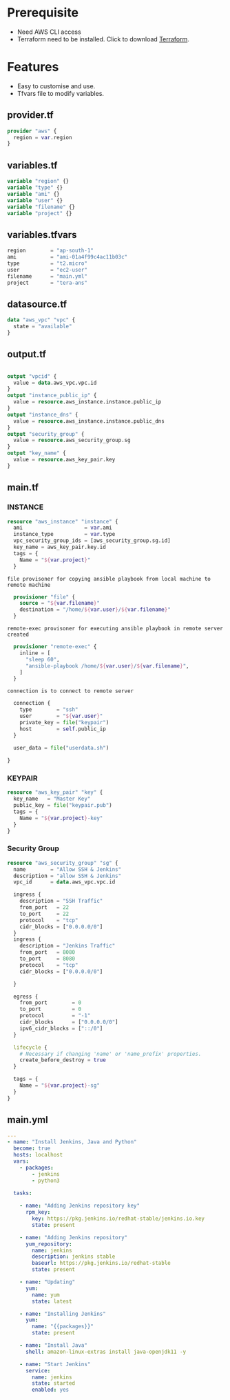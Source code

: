 # Prerequisite

* Need AWS CLI access
* Terraform need to be installed. Click to download [Terraform](https://www.terraform.io/downloads "Terraform").

# Features

* Easy to customise and use.
* Tfvars file to modify variables.

## provider.tf
```terraform
provider "aws" {
  region = var.region
}
```
## variables.tf
```terraform
variable "region" {}
variable "type" {}
variable "ami" {}
variable "user" {}
variable "filename" {}  
variable "project" {}
```
## variables.tfvars
```terraform
region        = "ap-south-1"
ami           = "ami-01a4f99c4ac11b03c"
type          = "t2.micro"
user          = "ec2-user"
filename      = "main.yml"
project       = "tera-ans"
```
## datasource.tf
```terraform
data "aws_vpc" "vpc" {
  state = "available"
}
```
## output.tf
```terraform

output "vpcid" {
  value = data.aws_vpc.vpc.id
}
output "instance_public_ip" {
  value = resource.aws_instance.instance.public_ip
}
output "instance_dns" {
  value = resource.aws_instance.instance.public_dns
}
output "security_group" {
  value = resource.aws_security_group.sg
}
output "key_name" {
  value = resource.aws_key_pair.key
}
```
## main.tf

### INSTANCE
```terraform
resource "aws_instance" "instance" {
  ami                    = var.ami
  instance_type          = var.type
  vpc_security_group_ids = [aws_security_group.sg.id]
  key_name = aws_key_pair.key.id
  tags = {
    Name = "${var.project}"
  }
```
`file provisoner for copying ansible playbook from local machine to remote machine`
```terraform
  provisioner "file" {
    source = "${var.filename}"
    destination = "/home/${var.user}/${var.filename}"
  }
```
  `remote-exec provisoner for executing ansible playbook in remote server created`
```terraform
  provisioner "remote-exec" {
    inline = [
      "sleep 60",
      "ansible-playbook /home/${var.user}/${var.filename}",
    ]
  }
```
`connection is to connect to remote server`
```terraform
  connection {
    type        = "ssh"
    user        = "${var.user}"
    private_key = file("keypair")
    host        = self.public_ip
  }

  user_data = file("userdata.sh")
  
}
```
### KEYPAIR
```terraform
resource "aws_key_pair" "key" {
  key_name   = "Master Key"
  public_key = file("keypair.pub")
  tags = {
    Name = "${var.project}-key"
  }
}
```
### Security Group
```terraform
resource "aws_security_group" "sg" {
  name        = "Allow SSH & Jenkins"
  description = "allow SSH & Jenkins"
  vpc_id      = data.aws_vpc.vpc.id

  ingress {
    description = "SSH Traffic"
    from_port   = 22
    to_port     = 22
    protocol    = "tcp"
    cidr_blocks = ["0.0.0.0/0"]
  }
  ingress {
    description = "Jenkins Traffic"
    from_port   = 8080
    to_port     = 8080
    protocol    = "tcp"
    cidr_blocks = ["0.0.0.0/0"]

  }

  egress {
    from_port        = 0
    to_port          = 0
    protocol         = "-1"
    cidr_blocks      = ["0.0.0.0/0"]
    ipv6_cidr_blocks = ["::/0"]
  }

  lifecycle {
    # Necessary if changing 'name' or 'name_prefix' properties.
    create_before_destroy = true
  }

  tags = {
    Name = "${var.project}-sg"
  }
}
```
## main.yml
```yaml
---
- name: "Install Jenkins, Java and Python"
  become: true
  hosts: localhost
  vars:
    - packages:
        - jenkins
        - python3
        
  tasks:

    - name: "Adding Jenkins repository key"
      rpm_key:
        key: https://pkg.jenkins.io/redhat-stable/jenkins.io.key
        state: present

    - name: "Adding Jenkins repository"
      yum_repository:
        name: jenkins
        description: jenkins stable
        baseurl: https://pkg.jenkins.io/redhat-stable
        state: present

    - name: "Updating"
      yum:
        name: yum
        state: latest

    - name: "Installing Jenkins"
      yum:
        name: "{{packages}}"
        state: present

    - name: "Install Java"
      shell: amazon-linux-extras install java-openjdk11 -y

    - name: "Start Jenkins"
      service:
        name: jenkins
        state: started
        enabled: yes
```
